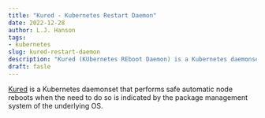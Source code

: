```yaml
---
title: "Kured - Kubernetes Restart Daemon"
date: 2022-12-28
author: L.J. Hanson
tags:
- kubernetes
slug: kured-restart-daemon
description: "Kured (KUbernetes REboot Daemon) is a Kubernetes daemonset that performs safe automatic node reboots when the need to do so is indicated by the package management system of the underlying OS."
draft: fasle
---
```

[Kured](https://github.com/kubereboot/kured) is a Kubernetes daemonset that performs safe automatic node reboots when the need to do so is indicated by the package management system of the underlying OS.

